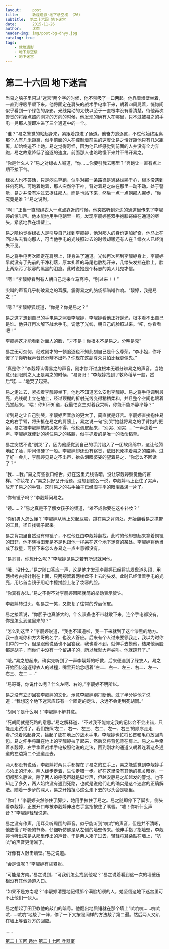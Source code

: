 ```yaml
---
layout:     post
title:      敦煌遗影·地下悬空楼 （26）
subtitle:  第二十六回 地下迷宫
date:       2015-11-26
author:     沐杰
header-img: img/post-bg-dhyy.jpg
catalog: true
tags:
    - 敦煌遗影
    - 地下悬空楼
    - 地下迷宫
---
```

# 第二十六回 地下迷宫

当易之脑子里闪过“迷宫”两个字的时候，他不禁吸了一口两起。他靠着墙壁坐着，一直到呼吸平顺下来。他将固定在肩头的战术手电拿下来，朝着四周晃着，恍惚间似乎看到一个绿色的身影。光线晃动的太快以至于一直根本没有看清楚，待他再次警觉的将瘦点照向刚才的方向的时候，他发现的确有人在哪里，只不过被易之的手电一晃那人旋即冲进了三个通道中的一个。

“谁？”易之警觉的站起身来，紧跟着跑进了通道。他奋力追逐这，不过他始终距离那个人有几米距离，似乎前面的人在控制着前进的速度让易之恰好距他只有几米距离，却始终追不上她。易之觉得奇怪，因为他已经感觉到前面的人并没有全力奔跑，易之故意降低了追逐的速度，前面那人也略略慢下来并不甩开易之。

“你是什么人？”易之对绿衣人喊道，“你……你要引我去哪里？”奔跑让一直有点上期不接下气。

绿衣人也不答话，只是闷头奔跑，似乎对那一条路径是通路烂熟于心，根本没遇到任何死路。可跑着跑着，那人突然停下神，背对着易之站在那里一动不动。处于警觉，易之并没有冲过去捉住那人，而是也站下来，然后一点一点朝那人挪步，“你究竟是谁？”易之说到。

“啊！”正当一直想绿衣人一点点靠近的时候，他突然听到旁边的通道里传来了李靓婷的惊叫声。他本能地用手电朝里一照，发现李靓婷整双手抱膝蜷缩在通道的尽头，紧紧地靠在墙壁上。

易之隐约觉得绿衣人是引导自己找到李靓婷，他对那人的身份更加好奇，他马上在回过头去看向那人，可当他手电的光线照过去的时候却哪还有人在？绿衣人已经消失不见。

易之将手电再次固定在肩膀上，转身进了通道。光线再次照到李靓婷身上，李靓婷早就没有了先前的干净利落，原本扎着的马尾也散乱开来，几缕头发挡在脸上，脸上两条污了妆容的黑黑的泪痕。此时说她是个标志的美人儿鬼才信。

“啊！”李靓婷看到有人朝自己走来立马高呼，“别过来！！”

尖叫的声音几乎刺破易之的耳膜，震得易之的脑袋都嗡嗡作响。“靓婷，我是易之！”

“嗯？”李靓婷狐疑道，“你是？你是易之？”

易之这才想到自己的手电易之照着李靓婷，李靓婷看他正好逆光，根本看不出自己是谁。他只好再次解下战术手电，调低了光线，朝自己的脸照过来。“喏，你看看吧！”

李靓婷这才能看到对面人的脸，“才不是！你根本不是易之。分明是鬼”

易之无可奈何，经过刚才的一顿追逐也不知此刻自己是什么尊荣。“李小姐，你吓傻了？你听我声音还分辨不出吗？你现在这副尊荣只怕比我更像鬼。”

“真是你？”李靓婷认得易之的声音，刚才惊吓过度根本无暇分辨易之的声音。当她意识到眼前之人正是易之的时候，“易哥哥！”李靓婷找到了救命稻草一般，然后“哇……”地哭了起来。

易之走过去，紧挨着李靓婷坐下，他也不知道怎么安慰李靓婷。易之将手电调到最亮，光线朝上立在地上，经过顶棚的折射光线变得稍稍柔和，并且整个空间也跟着亮堂起来。“喂！你知不知道，我最怕女生对着我哭啊，你能不能冷静冷静？”

听到易之让自己别哭，李靓婷声音放的更大了，简直就是好苦。李靓婷直接抱住易之的右手臂，将头抵在易之的肩膀上，易之说一句“别哭”她就将易之的手臂抱的更紧。易之被李靓婷搞的哭笑不得，他也调皮起来，“别哭、别哭……”一声连着一声。李靓婷就使劲的抱住易之的胳膊，似乎抓着的是唯一的救命稻草。

易之突然不说“别哭”了，因为他感觉到自己的手肘陷入了一团软绵绵中，这让他腾地红了脸，瞬间僵硬了一般。李靓婷却还没有察觉，依旧死死抱着易之的胳膊。过了好一会儿，李靓婷见易之不出声，抬头泪眼婆娑的望着易之，“你怎么不回话了？”

“我……我。”易之有些张口结舌，好在这里光线昏暗，没让李靓婷察觉他的窘样。“你妆花了。”易之只好岔开话题。没想到这么一说，李靓婷马上止住了哭声，放开了易之的手臂。这时易之的右手袖子已经湿乎乎的眼泪鼻涕一片了。

“你有镜子吗？”李靓婷问易之。

“镜……？”易之真是不了解女孩子的频道，“难不成你要在这补补妆？”

“你们男人怎么懂？”李靓婷从地上欠起屁股，蹲在易之背包处，开始翻看易之携带的工具，径自找镜子起来。

易之背包里自然没有带镜子，不过他任由李靓婷翻找。此时的他却想起来拿着铜镜的田菲，他不晓得田菲是不是也跟他一样呆在这个地下迷宫的某处。李靓婷将他当成了救星，可接下来怎么办易之一点主意都没有。

“易哥哥，你想什么呢？”李靓婷见易之若有所思就问他。

“哦，没什么。”易之随口答应一声，这是他才发现李靓婷已经将头发盘道头顶，用两根考古探针别在上面，只两颊留着两缕盘不上去的头发。此时已经借着手电的光亮，用匕首当镜子用毛巾擦拭脸上花了妆容的脸。

“你真有办法。”易之不得不对李靓婷因陋就简的举动表示赞许。

李靓婷转过头，朝易之一笑，又恢复了往常的秀丽俏皮。

易之接着说，“你胆子也真够大的，什么装备也不带就敢下来。连个手电都没有，你是怎么到这里来的？”

“怎么到这里？”李靓婷说道，“我也不知道啦，我一下来就到了这个漆黑的地方。我一直喊你和方大哥的名字，也没人答应。后来有个人过来要领我走，我以为时你们中的一个，但是跟他说话也不回答我，我也看不到，就伸手去摸他，结果他满脸都是胡子，而你们中没有一个留胡子的，所以我就大声尖叫。他就跑开了。”

“哦。”易之想起来，确实先听到了一声李靓婷的呼救，后来便遇到了绿衣人。易之开始回忆追逐绿衣人的过程，嘴里开始念叨着“左二、右一、左三、右二、左一、右三、左二……”

“易哥哥，你说什么呢？什么左啊、右的。”李靓婷不明所以。

易之没有立即回答李靓婷的文化，示意李靓婷别打断他。过了半分钟他才说道：“我想这个地下迷宫应该有一个固定的走法，永远不会走到死胡同。”

“胡同？是什么啊！”李靓婷不解其意。

“死胡同就是死路的意思。”易之解释道，“不过我不能肯定我的记忆会不会出错，只能走走试试了。我们按照‘左二、右一、左三、右二、左一、右三’的顺序走走看。”说着站起身来，拾起了放在地上的战术手电。李靓婷也忙将匕首和毛巾放回背包。易之伸手将蹲在地上的李靓婷拉了起来，然后又将背包背在肩上。易之左手牵着李靓婷，右手拿着战术手电按照他说的走法，回到刚才的通道又朝着连着这条通道的左边第二个通道走去。

两人都没有说话，李靓婷将两只手都握在了易之的左手上，易之能感觉到李靓婷手心沁出的汗水。两人缓步走着，生怕走错一步。好在这里没有其他的机关暗器，一切都那么静谧，除了两人的呼吸声就是脚步声，但越安静易之却越发的警觉。也不知走了多久，两人始终没有遇到死路，也就是说他们走的确实是这个迷宫的正确解法。随着一步步的深入，易之开始担心这么走下去的尽头会是哪里。

“你听！”李靓婷突然停住了脚步，她用手拉住了易之。易之随即停下了脚步，侧头看李靓婷，正要开口却被李靓婷伸出右手食指按住了嘴唇。“嘘！你听什么声音？”李靓婷轻轻说道。

易之没有作声，用耳朵听周围的声音。似乎能听到“吭吭”的声音，但是并不清晰，他放慢了呼吸的节奏，仔细听仿佛是从左侧的墙壁传来。他伸手指了指墙壁，李靓婷也听出来是从那里传出的声音。于是两人凑了过去，轻轻将耳朵贴在墙上，“吭吭”的声音更清晰了。

“好像有人敲击墙壁。”易之说道。

“会是谁呢？”李靓婷有些紧张。

“可能是方南。”易之说到，“可我们怎么找到他呢？”易之说着看到这一次的墙壁压根没有其他通道入口。

“如果不是方南呢？”李靓婷清楚地记得那个满脸胡须的人，她坚信这地下迷宫里可不止他们一伙人。

易之想起了田卫教他的敲门的暗号。他翻出地质锤就在那个墙上“吭吭吭……吭吭吭……吭吭”地敲了一阵，停了一下又按照同样的方法敲了第二遍。然后两人又趴在墙上等着对方的回应。

……

[第二十五回 遁地](http://www.jianshu.com/p/591feacab466)
[第二十七回 兵器室](http://www.jianshu.com/p/70782822638d)

